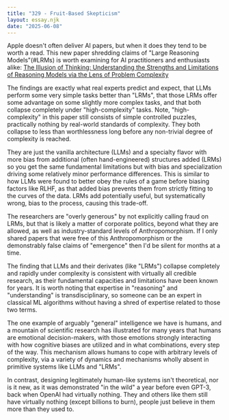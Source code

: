 ```yaml
---
title: "329 - Fruit-Based Skepticism"
layout: essay.njk
date: "2025-06-08"
---
```


Apple doesn't often deliver AI papers, but when it does they tend to be worth a read. This new paper shredding claims of "Large Reasoning Models"(#LRMs) is worth examining for AI practitioners and enthusiasts alike: [The Illusion of Thinking: Understanding the Strengths and Limitations of Reasoning Models via the Lens of Problem Complexity](https://ml-site.cdn-apple.com/papers/the-illusion-of-thinking.pdf)

The findings are exactly what real experts predict and expect, that LLMs perform some very simple tasks better than "LRMs", that those LRMs offer some advantage on some slightly more complex tasks, and that both collapse completely under "high-complexity" tasks. Note, "high-complexity" in this paper still consists of simple controlled puzzles, practically nothing by real-world standards of complexity. They both collapse to less than worthlessness long before any non-trivial degree of complexity is reached.
 
They are just the vanilla architecture (LLMs) and a specialty flavor with more bias from additional (often hand-engineered) structures added (LRMs) so you get the same fundamental limitations but with bias and specialization driving some relatively minor performance differences. This is similar to how LLMs were found to better obey the rules of a game before biasing factors like RLHF, as that added bias prevents them from strictly fitting to the curves of the data. LRMs add potentially useful, but systematically wrong, bias to the process, causing this trade-off.

The researchers are "overly generous" by not explicitly calling fraud on LRMs, but that is likely a matter of corporate politics, beyond what they are allowed, as well as industry-standard levels of Anthropomorphism. If I only shared papers that were free of this Anthropomorphism or the demonstrably false claims of "emergence" then I'd be silent for months at a time.
 
The finding that LLMs and their derivates (like "LRMs") collapse completely and rapidly under complexity is consistent with virtually all credible research, as their fundamental capacities and limitations have been known for years. It is worth noting that expertise in "reasoning" and "understanding" is transdisciplinary, so someone can be an expert in classical ML algorithms without having a shred of expertise related to those two terms.
 
The one example of arguably "general" intelligence we have is humans, and a mountain of scientific research has illustrated for many years that humans are emotional decision-makers, with those emotions strongly interacting with how cognitive biases are utilized and in what combinations, every step of the way. This mechanism allows humans to cope with arbitrary levels of complexity, via a variety of dynamics and mechanisms wholly absent in primitive systems like LLMs and "LRMs". 
 
In contrast, designing legitimately human-like systems isn't theoretical, nor is it new, as it was demonstrated "in the wild" a year before even GPT-3, back when OpenAI had virtually nothing. They and others like them still have virtually nothing (except billions to burn), people just believe in them more than they used to.